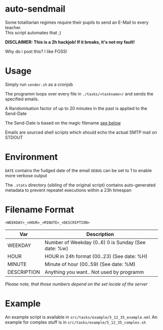 # auto-sendmail

Some totalitarian regimes require their pupils to send an E-Mail to every teacher.  
This script automates that ;)

**DISCLAIMER: This is a 2h hackjob! If it breaks, it's not my fault!**

Why do i post this? I like FOSS!

# Usage

Simply run `sender.sh` as a cronjob

The programm loops over every file in `./tasks/<taskname>/` and sends the specified emails.

A Randomisation factor of up to 20 minutes in the past is applied to the Send-Date

The Send-Date is based on the magic filename [see below](#filename-format)

Emails are sourced shell scripts which should echo the actual SMTP mail on STDOUT


# Environment
`DATE` contains the fudged date of the email
`DEBUG` can be set to 1 to enable more verbose output

The `.stats` directory (sibling of the original script) contains auto-generated metadata to prevent repeatet executions within a 23h timespan

# Filename Format
`<WEEKDAY>_<HOUR>_<MINUTE>_<DESCRIPTION>`

| Var         | Description |
| ----------- | ----------- |
| WEEKDAY     | Number of Weekday (0..6) 0 is Sunday (See date: %w) |
| HOUR        | HOUR in 24h format (00..23) (See date: %H) |
| MINUTE      | Minute of hour (00..59) (See date: %M) |
| DESCRIPTION | Anything you want.. Not used by programm |

*Please note, that those numbers depend on the set locale of the server*

# Example
An example script is available in `src/tasks/example/5_12_35_example.eml`
An example for complex stuff is in `src/tasks/example/5_12_35_complex.sh`
